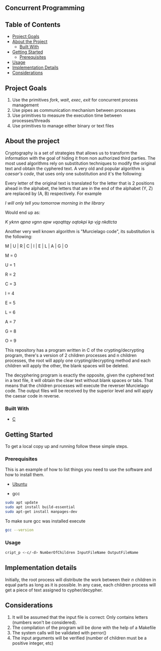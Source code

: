 ## Concurrent Programming

<!-- TABLE OF CONTENTS -->
## Table of Contents

* [Project Goals](#project-goals)
* [About the Project](#about-the-project)
  * [Built With](#built-with)
* [Getting Started](#getting-started)
  * [Prerequisites](#prerequisites)
* [Usage](#usage)
* [Implementation Details](#implementation-details)
* [Considerations](#considerations)

<!-- ABOUT THE PROJECT -->
## Project Goals
1. Use the primitives *fork*, *wait*, *exec*, *exit* for concurrent process management
2. Use pipes as communication mechanism between processes
3. Use primitives to measure the execution time between processes/threads
4. Use primitives to manage either binary or text files

## About the project
Cryptography is a set of strategies that allows us to transform the information with the goal of hiding it from non authorized third parties. The most used algorithms rely on substitution techniques to modify the original text and obtain the cyphered text. A very old and popular algorithm is *caesar's code*, that uses only one substitution and it's the following:

Every letter of the original text is translated for the letter that is 2 positions ahead in the alphabet, the letters that are in the end of the alphabet (Y, Z) are replaced by (A, B) respectively. For example

*I will only tell you tomorrow morning in the library*

Would end up as:

*K yknn qpna vgnn apw vqoqttqy oqtokpi kp vjg nkdtcta*

Another very well known algorithm is "Murcielago code", its substitution is the following:

M | U | R | C | I | E | L | A | G | O

M = 0

U = 1

R = 2

C = 3

I = 4

E = 5

L = 6

A = 7

G = 8

O = 9

This repository has a program written in C of the crypting/decrypting program, there's a version of 2 children processes and n children processes, the root will apply one crypting/decrypting method and each children will apply the other, the blank spaces will be deleted.

The decyphering program is exactly the opposite, given the cyphered text in a text file, it will obtain the clear text without blank spaces or tabs. That means that the children processes will execute the reverser Murcielago code. The output files will be received by the superior level and will apply the caesar code in reverse.

### Built With

* [C]()


<!-- GETTING STARTED -->
## Getting Started

To get a local copy up and running follow these simple steps.

### Prerequisites

This is an example of how to list things you need to use the software and how to install them.
* [Ubuntu](https://ubuntu.com/download/desktop)

* gcc

```sh
sudo apt update
sudo apt install build-essential
sudo apt-get install manpages-dev
```

To make sure gcc was installed execute

```sh
gcc --version
```

### Usage
```sh
cript_p <-c/-d> NumberOfChildren InputFileName OutputFileName
```

## Implementation details

Initially, the root process will distribute the work between their *n* children in equal parts as long as it is possible. In any case, each children process will get a piece of text assigned to cypher/decypher.

## Considerations
1. It will be assumed that the input file is correct: Only contains letters (numbers won't be considered). 
2. The compilation of the program will be done with the help of a Makefile
3. The system calls will be validated with perror()
4. The input arguments will be verified (number of children must be a positive integer, etc) 